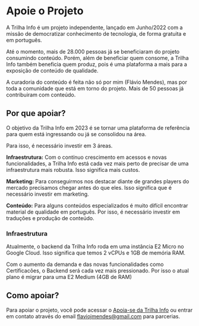 # Apoie o Projeto

A Trilha Info é um projeto independente, lançado em Junho/2022 com a missão de democratizar conhecimento de tecnologia, de forma gratuita e em português.

Até o momento, mais de 28.000 pessoas já se beneficiaram do projeto consumindo conteúdo. Porém, além de beneficiar quem consome, a Trilha Info também beneficia quem produz, pois é uma plataforma a mais para a exposição de conteúdo de qualidade.

A curadoria do conteúdo é feita não só por mim (Flávio Mendes), mas por toda a comunidade que está em torno do projeto. Mais de 50 pessoas já contribuiram com conteúdo.

## Por que apoiar?

O objetivo da Trilha Info em 2023 é se tornar uma plataforma de referência para quem está ingressando ou já se consolidou na área. 

Para isso, é necessário investir em 3 áreas.

**Infraestrutura:** Com o contínuo crescimento em acessos e novas funcionalidades, a Trilha Info está cada vez mais perto de precisar de uma infraestrutura mais robusta. Isso significa mais custos.

**Marketing:** Para conseguirmos nos destacar diante de grandes players do mercado precisamos chegar antes do que eles. Isso significa que é necessário investir em marketing.

**Conteúdo:** Para alguns conteúdos especializados é muito difícil encontrar material de qualidade em português. Por isso, é necessário investir em traduções e produção de conteúdo.


### Infraestrutura

Atualmente, o backend da Trilha Info roda em uma instância E2 Micro no Google Cloud. Isso significa que temos 2 vCPUs e 1GB de memória RAM.

Com o aumento da demanda e das novas funcionalidades como Certificacões, o Backend será cada vez mais pressionado. Por isso o atual plano é migrar para uma E2 Medium (4GB de RAM)


## Como apoiar?

Para apoiar o projeto, você pode acessar o [Apoia-se da Trilha Info](https://apoia.se/trilhainfo) ou entrar em contato através do email flaviojmendes@gmail.com para parcerias.

